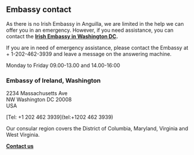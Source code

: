 ## Embassy contact

As there is no Irish Embassy in Anguilla, we are limited in the help we can offer you in an emergency. However, if you need assistance, you can contact the [**Irish Embassy in Washington DC**](https://www.ireland.ie/en/usa/washington/)**.**

If you are in need of emergency assistance, please contact the Embassy at + 1-202-462-3939 and leave a message on the answering machine.

Monday to Friday 09.00-13.00 and 14.00-16:00

### Embassy of Ireland, Washington

2234 Massachusetts Ave   
NW Washington DC 20008   
USA

[Tel: +1 202 462 3939](tel:+1202 462 3939)

Our consular region covers the District of Columbia, Maryland, Virginia and West Virginia.

[**Contact us**](/en/usa/washington/contact/)